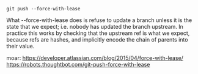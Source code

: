     git push --force-with-lease

What --force-with-lease does is refuse to update a branch unless it is the state that we expect; i.e. nobody has updated the branch upstream. In practice this works by checking that the upstream ref is what we expect, because refs are hashes, and implicitly encode the chain of parents into their value.

moar:
https://developer.atlassian.com/blog/2015/04/force-with-lease/
https://robots.thoughtbot.com/git-push-force-with-lease